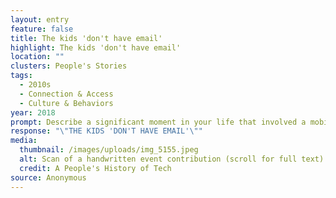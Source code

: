 ```yaml
---
layout: entry
feature: false
title: The kids 'don't have email'
highlight: The kids 'don't have email'
location: ""
clusters: People's Stories
tags:
  - 2010s
  - Connection & Access
  - Culture & Behaviors
year: 2018
prompt: Describe a significant moment in your life that involved a mobile phone.
response: "\"THE KIDS 'DON'T HAVE EMAIL'\""
media:
  thumbnail: /images/uploads/img_5155.jpeg
  alt: Scan of a handwritten event contribution (scroll for full text)
  credit: A People's History of Tech
source: Anonymous
---
```

